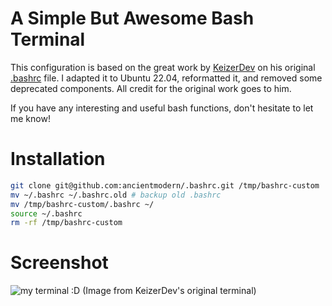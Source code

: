 # A Simple But Awesome Bash Terminal
This configuration is based on the great work by [KeizerDev](https://github.com/KeizerDev) on his original [.bashrc](https://github.com/KeizerDev/.bashrc) file. I adapted it to Ubuntu 22.04, reformatted it, and removed some deprecated components. All credit for the original work goes to him.

If you have any interesting and useful bash functions, don't hesitate to let me know!

# Installation
```bash
git clone git@github.com:ancientmodern/.bashrc.git /tmp/bashrc-custom
mv ~/.bashrc ~/.bashrc.old # backup old .bashrc
mv /tmp/bashrc-custom/.bashrc ~/
source ~/.bashrc
rm -rf /tmp/bashrc-custom
```

# Screenshot
![my terminal :D](https://raw.githubusercontent.com/KeizerDev/.bashrc/master/terminal.png)
(Image from KeizerDev's original terminal)
